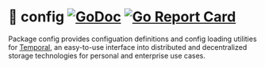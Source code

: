# 👜 config [![GoDoc](https://godoc.org/github.com/RTradeLtd/config?status.svg)](https://godoc.org/github.com/RTradeLtd/config) [![Go Report Card](https://goreportcard.com/badge/github.com/RTradeLtd/config)](https://goreportcard.com/report/github.com/RTradeLtd/config)

Package config provides configuation definitions and config loading utilities for [Temporal](https://github.com/RTradeLtd/Temporal), an easy-to-use interface into distributed and decentralized storage technologies for personal and enterprise use cases.
